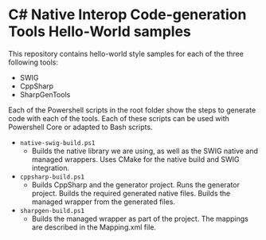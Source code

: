 # C# Native Interop Code-generation Tools Hello-World samples

This repository contains hello-world style samples for each of the three following tools:

- SWIG
- CppSharp
- SharpGenTools

Each of the Powershell scripts in the root folder show the steps to generate code with each of the tools. Each of these scripts can be used with Powershell Core or adapted to Bash scripts.

- `native-swig-build.ps1`
  - Builds the native library we are using, as well as the SWIG native and managed wrappers. Uses CMake for the native build and SWIG integration.
- `cppsharp-build.ps1`
  - Builds CppSharp and the generator project. Runs the generator project. Builds the required generated native files. Builds the managed wrapper from the generated files.
- `sharpgen-build.ps1`
  - Builds the managed wrapper as part of the project. The mappings are described in the Mapping.xml file.

